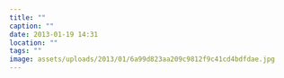 ```yaml
---
title: ""
caption: ""
date: 2013-01-19 14:31
location: ""
tags: ""
image: assets/uploads/2013/01/6a99d823aa209c9812f9c41cd4bdfdae.jpg
---
```

